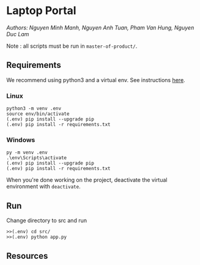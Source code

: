 # Laptop Portal

_Authors: Nguyen Minh Manh, Nguyen Anh Tuan, Pham Van Hung, Nguyen Duc Lam_

Note : all scripts must be run in `master-of-product/`.

## Requirements

We recommend using python3 and a virtual env. See instructions [here](https://docs.python.org/3/library/venv.html).

### Linux
```
python3 -m venv .env
source env/bin/activate
(.env) pip install --upgrade pip
(.env) pip install -r requirements.txt

```
### Windows
```
py -m venv .env
.\env\Scripts\activate
(.env) pip install --upgrade pip
(.env) pip install -r requirements.txt
```

When you're done working on the project, deactivate the virtual environment with `deactivate`.
## Run

Change directory to src and run

```
>>(.env) cd src/
>>(.env) python app.py
```
## Resources